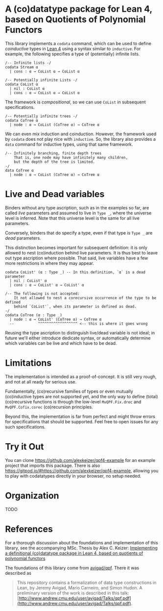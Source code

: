 
# A (co)datatype package for Lean 4, based on Quotients of Polynomial Functors

This library implements a `codata` command, which can be used to define *coinductive* types in [Lean 4](https://leanprover-community.github.io/)
using a syntax similar to `inductive`. For example, the following specifies a type of (potentially)
infinite lists.

```lean4
/-- Infinite lists -/
codata Stream α 
  | cons : α → CoList α → CoList α
```
```lean4
/-- Potentially infinite Lists -/
codata CoList α
  | nil : CoList α
  | cons : α → CoList α → CoList α
```

The framework is *compositional*, so we can use `CoList` in subsequent specifications.

```lean4
/-- Potentially infinite trees -/
codata CoTree α 
  | node : α → CoList (CoTree α) → CoTree α 
```

We can even mix induction and coinduction. However, the framework used by `codata` does not play
nice with `inductive`. So, the library also provides a `data` command for inductive types, using
that same framework.

```lean4
/-- Infinitely branching, finite depth trees
    That is, one node may have infinitely many children, 
    but the depth of the tree is limited.
-/
data CoTree α 
  | node : α → CoList (CoTree α) → CoTree α 
```


# Live and Dead variables

Binders without any type ascription, such as in the examples so far, are called *live* parameters and assumed to live in `Type _`, where the universe level is inferred.
Note that this universe level is the same for all live parameters.

Conversely, binders that do specify a type, even if that type is `Type _` are *dead* parameters.

This distinction becomes important for subsequent definition: it is only allowed to nest (co)induction behind live parameters. It is thus best to leave out type ascription where possible. That said, live variables have a few more restrictions in where they may appear.

```lean4
codata CoList' (α : Type _) -- In this definition, `α` is a dead parameter
  | nil : CoList' α 
  | cons : α → CoList' α → CoList' α

/-- The following is not accepted: 
    It not allowed to nest a corecursive occurrence of the type to be defined 
    behind `CoList'`, when its parameter is defined as dead.
-/
codata CoTree (α : Type _)
  | node : α → CoList' (CoTree α) → CoTree α 
  --           ^^^^^^^^^^^^^^^^^^ <-- this is where it goes wrong
```

Reusing the type ascription to distinguish live/dead variable is not ideal; in future we'll either introduce dedicate syntax, or automatically determine which variables can be live and which have to be dead.



# Limitations

The implementation is intended as a proof-of-concept. It is still very rough, and not at all ready for serious use.

Fundamentally, (co)recursive families of types or even mutually (co)inductive types are not supported yet, and the only way to define (total) (co)recursive functions is through the low-level `MvQPF.Fix.drec` and `MvQPF.Cofix.corec` (co)recursion principles.

Beyond this, the implementation is far from perfect and might throw errors for specifications that should be supported. Feel free to open issues for any such specifications.


# Try it Out

You can clone https://github.com/alexkeizer/qpf4-example for an example project that imports this package. There is also https://gitpod.io/#https://github.com/alexkeizer/qpf4-example, allowing you to play with codatatypes directly in your browser, no setup needed.



# Organization

TODO





# References

For a thorough discussion about the foundations and implementation of this library, see the accompanying MSc. Thesis by Alex C. Keizer: [Implementing a definitional (co)datatype package in Lean 4, based
on quotients of polynomial functors](https://eprints.illc.uva.nl/id/eprint/2239/1/MoL-2023-03.text.pdf)


The foundations of this library come from [avigad/qpf](https://github.com/avigad/qpf).
There it was described as
>  This repository contains a formalization of data type constructions in Lean, by Jeremy Avigad, Mario Carneiro, and Simon Hudon. A       preliminary version of the work is described in this talk: [http://www.andrew.cmu.edu/user/avigad/Talks/qpf.pdf](http://www.andrew.cmu.edu/user/avigad/Talks/qpf.pdf).

